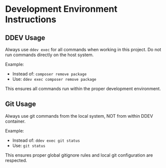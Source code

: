 # Development Environment Instructions

## DDEV Usage
Always use `ddev exec` for all commands when working in this project. Do not run commands directly on the host system.

Example:
- Instead of: `composer remove package`
- Use: `ddev exec composer remove package`

This ensures all commands run within the proper development environment.

## Git Usage
Always use git commands from the local system, NOT from within DDEV container.

Example:
- Instead of: `ddev exec git status`
- Use: `git status`

This ensures proper global gitignore rules and local git configuration are respected.